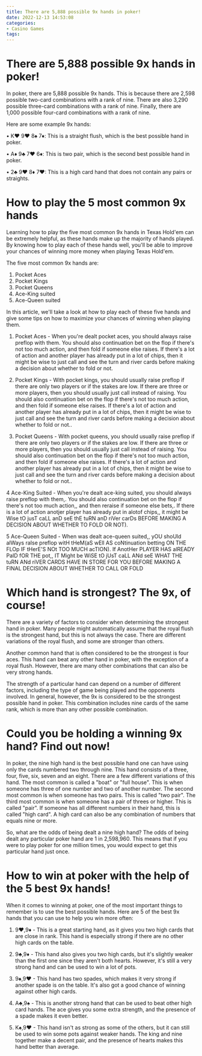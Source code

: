 ```yaml
---
title: There are 5,888 possible 9x hands in poker!
date: 2022-12-13 14:53:08
categories:
- Casino Games
tags:
---
```



#  There are 5,888 possible 9x hands in poker!

In poker, there are 5,888 possible 9x hands. This is because there are 2,598 possible two-card combinations with a rank of nine. There are also 3,290 possible three-card combinations with a rank of nine. Finally, there are 1,000 possible four-card combinations with a rank of nine.

Here are some example 9x hands:

• K♥ 9♥ 8♠ 7♦: This is a straight flush, which is the best possible hand in poker.

• A♦ 9♣ 7♥ 6♦: This is two pair, which is the second best possible hand in poker.

• 2♣ 9♥ 8♦ 7♥: This is a high card hand that does not contain any pairs or straights.

#  How to play the 5 most common 9x hands

Learning how to play the five most common 9x hands in Texas Hold'em can be extremely helpful, as these hands make up the majority of hands played. By knowing how to play each of these hands well, you'll be able to improve your chances of winning more money when playing Texas Hold'em.

The five most common 9x hands are:

1. Pocket Aces
2. Pocket Kings
3. Pocket Queens
4. Ace-King suited
5. Ace-Queen suited

In this article, we'll take a look at how to play each of these five hands and give some tips on how to maximize your chances of winning when playing them.

1. Pocket Aces - When you're dealt pocket aces, you should always raise preflop with them. You should also continuation bet on the flop if there's not too much action, and then fold if someone else raises. If there's a lot of action and another player has already put in a lot of chips, then it might be wise to just call and see the turn and river cards before making a decision about whether to fold or not.

2. Pocket Kings - With pocket kings, you should usually raise preflop if there are only two players or if the stakes are low. If there are three or more players, then you should usually just call instead of raising. You should also continuation bet on the flop if there's not too much action, and then fold if someone else raises. If there's a lot of action and another player has already put in a lot of chips, then it might be wise to just call and see the turn and river cards before making a decision about whether to fold or not..

3. Pocket Queens - With pocket queens, you should usually raise preflop if there are only two players or if the stakes are low. If there are three or more players, then you should usually just call instead of raising. You should also continuation bet on the flop if there's not too much action, and then fold if someone else raises. If there's a lot of action and another player has already put in a lot of chips, then it might be wise to just call and see the turn and river cards before making a decision about whether to fold or not..

4 Ace-King Suited - When you're dealt ace-king suited, you should always raise preflop with them,. You should also continuation bet on the flop if there's not too much action,, and then reraise if someone else bets,. If there is a lot of action anotjer player has already put in alotof chips,, it might be Wise tO jusT caLL anD seE thE tuRN anD riVer carDs BEFORE MAKING A DECISION ABOUT WHETHER TO FOLD OR NOT).

5 Ace-Queen Suited - When was dealt ace-queen suited,, yOU shoUld alWays raIse preflop witH tHeM(aS wEll AS coNtinuation betting ON THE FLOp IF tHerE'S NOt TOO MUCH acTION). If AnotHer PLAYER HAS alREADY PaID fOR THE pot,, IT Might be WiSE tO jUsT caLL ANd seE WHAT THE tuRN ANd riVER CARDS HAVE IN STORE FOR YOU BEFORE MAKING A FINAL DECISION ABOUT WHETHER TO CALL OR FOLD

#  Which hand is strongest? The 9x, of course!

There are a variety of factors to consider when determining the strongest hand in poker. Many people might automatically assume that the royal flush is the strongest hand, but this is not always the case. There are different variations of the royal flush, and some are stronger than others.

Another common hand that is often considered to be the strongest is four aces. This hand can beat any other hand in poker, with the exception of a royal flush. However, there are many other combinations that can also be very strong hands.

The strength of a particular hand can depend on a number of different factors, including the type of game being played and the opponents involved. In general, however, the 9x is considered to be the strongest possible hand in poker. This combination includes nine cards of the same rank, which is more than any other possible combination.

#  Could you be holding a winning 9x hand? Find out now!

In poker, the nine high hand is the best possible hand one can have using only the cards numbered two through nine. This hand consists of a three, four, five, six, seven and an eight. There are a few different variations of this hand. The most common is called a "boat" or "full house". This is when someone has three of one number and two of another number. The second most common is when someone has two pairs. This is called "two pair". The third most common is when someone has a pair of threes or higher. This is called "pair". If someone has all different numbers in their hand, this is called "high card". A high card can also be any combination of numbers that equals nine or more.

So, what are the odds of being dealt a nine high hand? The odds of being dealt any particular poker hand are 1 in 2,598,960. This means that if you were to play poker for one million times, you would expect to get this particular hand just once.

#  How to win at poker with the help of the 5 best 9x hands!

When it comes to winning at poker, one of the most important things to remember is to use the best possible hands. Here are 5 of the best 9x hands that you can use to help you win more often:

1. 9♥,9♦ - This is a great starting hand, as it gives you two high cards that are close in rank. This hand is especially strong if there are no other high cards on the table.

2. 9♣,9♦ - This hand also gives you two high cards, but it's slightly weaker than the first one since they aren't both hearts. However, it's still a very strong hand and can be used to win a lot of pots.

3. 9♠,9♥ - This hand has two spades, which makes it very strong if another spade is on the table. It's also got a good chance of winning against other high cards.

4. A♣,9♠ - This is another strong hand that can be used to beat other high card hands. The ace gives you some extra strength, and the presence of a spade makes it even better.

5. K♠,9♥ - This hand isn't as strong as some of the others, but it can still be used to win some pots against weaker hands. The king and nine together make a decent pair, and the presence of hearts makes this hand better than average.